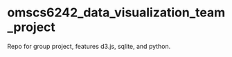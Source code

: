 # omscs6242_data_visualization_team_project
Repo for group project, features d3.js, sqlite, and python.
